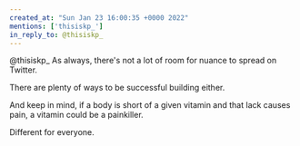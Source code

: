 ```yaml
---
created_at: "Sun Jan 23 16:00:35 +0000 2022"
mentions: ['thisiskp_']
in_reply_to: @thisiskp_
---
```


@thisiskp_ As always, there's not a lot of room for nuance to spread on Twitter.

There are plenty of ways to be successful building either. 

And keep in mind, if a body is short of a given vitamin and that lack causes pain, a vitamin could be a painkiller. 

Different for everyone.